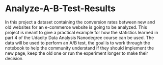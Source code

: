 # Analyze-A-B-Test-Results
In this project a dataset containing the conversion rates between new and old websites for an e-commerce website is going to be analyzed. This project is meant to give a practical example for how the statistics learned in part 4 of the Udacity Data Analysis Nanodegree course can be used.  The data will be used to perform an A/B test, the goal is to work through the notebook to help the community understand if they should implement the new page, keep the old one or run the experiment longer to make their decision.
